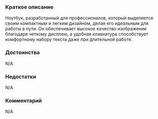 ### **Краткое описание**
Ноутбук, разработанный для профессионалов, который выделяется своим компактным и легким дизайном, делая его идеальным для работы в пути. Он обеспечивает высокое качество изображения благодаря четкому дисплею, а удобная клавиатура способствует комфортному набору текста даже при длительной работе.

### **Достоинства**
N/A

### **Недостатки**
N/A

### **Комментарий**
N/A
